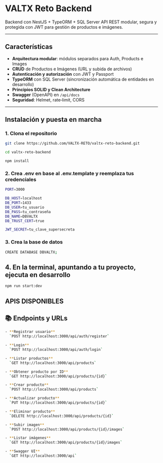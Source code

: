 # VALTX Reto Backend

Backend con NestJS + TypeORM + SQL Server
API REST modular, segura y protegida con JWT para gestión de productos e imágenes.

---

## Características

- **Arquitectura modular**: módulos separados para Auth, Products e Images  
- **CRUD** de Productos e Imágenes (URL y subida de archivos)  
- **Autenticación y autorización** con JWT y Passport  
- **TypeORM** con SQL Server (sincronización automática de entidades en desarrollo)  
- **Principios SOLID y Clean Architecture**  
- **Swagger** (OpenAPI) en `/api/docs`  
- **Seguridad**: Helmet, rate‑limit, CORS  

---

## Instalación y puesta en marcha

### 1. Clona el repositorio

```bash
git clone https://github.com/VALTX-RETO/valtx-reto-backend.git

cd valtx-reto-backend

npm install
```

### 2. Crea .env en base al .env.template y reemplaza tus credenciales
```bash 
PORT=3000

DB_HOST=localhost
DB_PORT=1433
DB_USER=tu_usuario
DB_PASS=tu_contraseña
DB_NAME=DBVALTX
DB_TRUST_CERT=true

JWT_SECRET=tu_clave_supersecreta

```

### 3. Crea la base de datos
```bash
CREATE DATABASE DBVALTX;
```

## 4. En la terminal, apuntando a tu proyecto, ejecuta en desarrollo
```bash 
npm run start:dev
```


## APIS DISPONIBLES
## 📚 Endpoints y URLs
```bash 
- **Registrar usuario**  
  `POST http://localhost:3000/api/auth/register`

- **Login**  
  `POST http://localhost:3000/api/auth/login`

- **Listar productos**  
  `GET http://localhost:3000/api/products`

- **Obtener producto por ID**  
  `GET http://localhost:3000/api/products/{id}`

- **Crear producto**  
  `POST http://localhost:3000/api/products`

- **Actualizar producto**  
  `PUT http://localhost:3000/api/products/{id}`

- **Eliminar producto**  
  `DELETE http://localhost:3000/api/products/{id}`

- **Subir imagen**  
  `POST http://localhost:3000/api/products/{id}/images`

- **Listar imágenes**  
  `GET http://localhost:3000/api/products/{id}/images`

- **Swagger UI**  
  `GET http://localhost:3000/api`
```